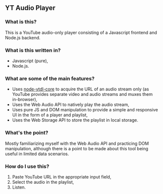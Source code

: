 ## YT Audio Player
### What is this?
This is a YouTube audio-only player consisting of a Javascript frontend and Node.js backend.

### What is this written in?
- Javascript (pure),
- Node.js.

### What are some of the main features?
- Uses [node-ytdl-core](https://github.com/fent/node-ytdl-core) to acquire the URL of an audio stream only (as YouTube provides separate video and audio streams and muxes them in-browser),
- Uses the Web Audio API to natively play the audio stream,
- Uses pure JS and DOM manipulation to provide a simple and responsive UI in the form of a player and playlist,
- Uses the Web Storage API to store the playlist in local storage.

### What's the point?
Mostly familiarizing myself with the Web Audio API and practicing DOM manipulation, although there is a point to be made about this tool being useful in limited data scenarios.

### How do I use this?
1. Paste YouTube URL in the appropriate input field,
2. Select the audio in the playlist,
3. Listen.
